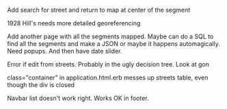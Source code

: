 Add search for street and return to map at center of the segment

1928 Hill's needs more detailed georeferencing

Add another page with all the segments mapped. Maybe can do a SQL to find all the segments and make a JSON or maybe it happens automagically. Need  popups. 
And then have date slider.

 Error if edit from streets. Probably in the ugly decision tree. Look at gon
 
 class="container" in application.html.erb messes up streets table, even though the div is closed
 
Navbar list doesn't work right. Works OK in footer.